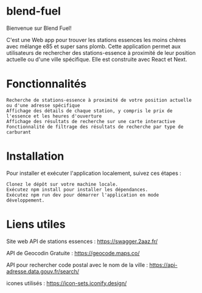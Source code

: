 # blend-fuel

Bienvenue sur Blend Fuel!

C'est une Web app pour trouver les stations essences les moins chères avec mélange e85 et super sans plomb.
Cette application permet aux utilisateurs de rechercher des stations-essence à proximité de leur position actuelle ou d'une ville spécifique. Elle est construite avec React et Next.

# Fonctionnalités

    Recherche de stations-essence à proximité de votre position actuelle ou d'une adresse spécifique
    Affichage des détails de chaque station, y compris le prix de l'essence et les heures d'ouverture
    Affichage des résultats de recherche sur une carte interactive
    Fonctionnalité de filtrage des résultats de recherche par type de carburant

# Installation 

Pour installer et exécuter l'application localement, suivez ces étapes :

    Clonez le dépôt sur votre machine locale.
    Exécutez npm install pour installer les dépendances.
    Exécutez npm run dev pour démarrer l'application en mode développement.

# Liens utiles

Site web API de stations essences :
https://swagger.2aaz.fr/

API de Geocodin Gratuite :
https://geocode.maps.co/

API pour rechercher code postal avec le nom de la ville :
https://api-adresse.data.gouv.fr/search/

icones utilisés :
https://icon-sets.iconify.design/
